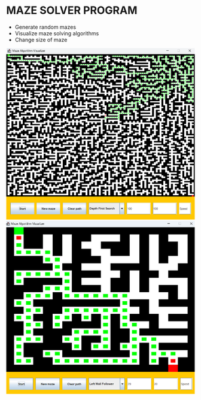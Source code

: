 # MAZE SOLVER PROGRAM

* Generate random mazes
* Visualize maze solving algorithms
* Change size of maze 

![](https://raw.githubusercontent.com/stitas/mazeSolver/refs/heads/main/preview_images/img0.png)
![](https://raw.githubusercontent.com/stitas/mazeSolver/refs/heads/main/preview_images/img1.png)